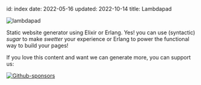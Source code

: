 id: index
date: 2022-05-16
updated: 2022-10-14
title: Lambdapad

![lambdapad](/images/notepad.png)

Static website generator using Elixir or Erlang. Yes! you can use (syntactic) _sugar_ to make _swetter_ your experience or Erlang to power the functional way to build your pages!

If you love this content and want we can generate more, you can support us:

[![Github-sponsors](https://img.shields.io/github/sponsors/altenwald)](https://github.com/sponsors/altenwald)
